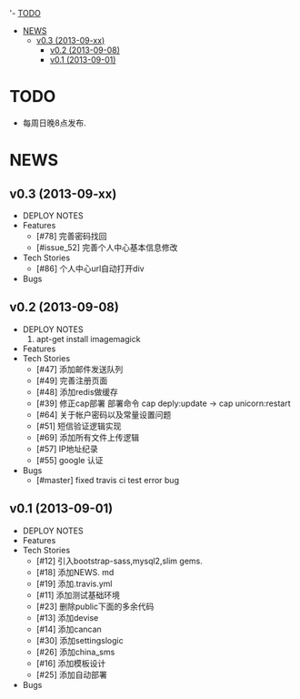 '- [TODO](#todo)
- [NEWS](#news)
  - [v0.3 (2013-09-xx)](#v02-2013-09-xx)
 	- [v0.2 (2013-09-08)](#v02-2013-09-08)
	- [v0.1 (2013-09-01)](#v01-2013-09-01)



# TODO
* 每周日晚8点发布.

# NEWS
## v0.3 (2013-09-xx)
* DEPLOY NOTES
* Features
  * [#78] 完善密码找回
  * [#issue_52] 完善个人中心基本信息修改
* Tech Stories
  * [#86] 个人中心url自动打开div
* Bugs

## v0.2 (2013-09-08)
* DEPLOY NOTES
  1. apt-get install imagemagick
* Features
* Tech Stories
  * [#47] 添加邮件发送队列
  * [#49] 完善注册页面
  * [#48] 添加redis做缓存
  * [#39] 修正cap部署   部署命令  cap deply:update  -> cap unicorn:restart
  * [#64] 关于帐户密码以及常量设置问题
  * [#51] 短信验证逻辑实现
  * [#69] 添加所有文件上传逻辑
  * [#57] IP地址纪录
  * [#55] google 认证
* Bugs
  * [#master] fixed travis ci test error bug


## v0.1 (2013-09-01)
* DEPLOY NOTES
* Features
* Tech Stories
  * [#12] 引入bootstrap-sass,mysql2,slim gems.
  * [#18] 添加NEWS. md
  * [#19] 添加.travis.yml 
  * [#11] 添加测试基础环境
  * [#23] 删除public下面的多余代码
  * [#13] 添加devise
  * [#14] 添加cancan
  * [#30] 添加settingslogic
  * [#26] 添加china_sms
  * [#16] 添加模板设计
  * [#25] 添加自动部署
* Bugs
